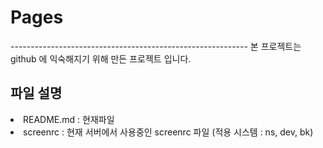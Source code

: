 <H1>Pages</H1>
-----------------------------------------------------------
본 프로젝트는 github 에 익숙해지기 위해 만든 프로젝트 입니다.

<H2> 파일 설명 </H2>
<li> README.md : 현재파일 </li>
<li> screenrc : 현재 서버에서 사용중인 screenrc 파일 (적용 시스템 : ns, dev, bk)</li>
